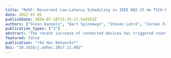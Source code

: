 ```yaml
---
title: "ReSF: Recurrent Low-Latency Scheduling in IEEE 802.15.4e TSCH Networks"
date: 2017-01-01
publishDate: 2020-07-18T15:35:17.542653Z
authors: ["Glenn Daneels", "Bart Spinnewyn", "Steven Latré", "Jeroen Famaey"]
publication_types: ["2"]
abstract: "The recent increase of connected devices has triggered countless Internet-of-Things applications to emerge. By using the Time-Slotted Channel Hopping (TSCH) mode of the IEEE 802.15.4e MAC layer, wireless multi-hop networks enable highly reliable and low-power communication, supporting mission-critical and industrial applications. TSCH uses channel hopping to avoid both external interference and multi-path fading, and a synchronization-based schedule which allows precise bandwidth allocation. Efficient schedule management is crucial when minimizing the delay of a packet to reach its destination. In networks with recurrent sensor data transmissions that repeat after a certain period, current scheduling functions are prone to high latencies by ignoring this recurrent behavior. In this article, we propose a TSCH scheduling function that tackles this minimal-latency recurrent traffic problem. Concretely, this work presents two novel contributions. First, the recurrent traffic problem is defined formally as an Integer Linear Program. Second, we propose the Recurrent Low-Latency Scheduling Function (ReSF) that reserves minimal-latency paths from source to sink and only activates these paths when recurrent traffic is expected. Extensive experimental results show that using ReSF leads to a latency improvement up to 80% compared to state-of-the-art low-latency scheduling functions, with a negligible impact on power consumption of at most 6%."
featured: false
publication: "*Ad Hoc Networks*"
doi: "10.1016/j.adhoc.2017.11.002"
---
```



